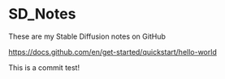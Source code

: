 # SD_Notes
These are my Stable Diffusion notes on GitHub

https://docs.github.com/en/get-started/quickstart/hello-world

This is a commit test!
